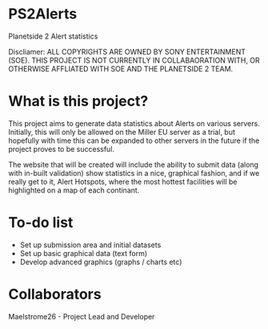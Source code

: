 PS2Alerts
=========

Planetside 2 Alert statistics

Discliamer: ALL COPYRIGHTS ARE OWNED BY SONY ENTERTAINMENT (SOE). THIS PROJECT IS NOT CURRENTLY IN COLLABAORATION WITH,
OR OTHERWISE AFFLIATED WITH SOE AND THE PLANETSIDE 2 TEAM.

What is this project?
=========

This project aims to generate data statistics about Alerts on various servers. Initially, this will only be allowed on the
Miller EU server as a trial, but hopefully with time this can be expanded to other servers in the future if the project
proves to be successful.

The website that will be created will include the ability to submit data (along with in-built validation) show statistics in 
a nice, graphical fashion, and if we really get to it, Alert Hotspots, where the most hottest facilities will be highlighted
on a map of each continant.

To-do list
=========

* Set up submission area and initial datasets
* Set up basic graphical data (text form)
* Develop advanced graphics (graphs / charts etc)


Collaborators
=========
Maelstrome26 - Project Lead and Developer
